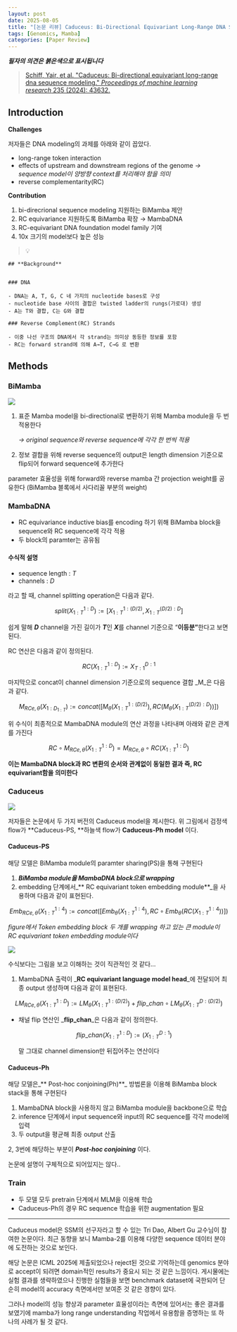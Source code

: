 ```yaml
---
layout: post
date: 2025-08-05
title: "[논문 리뷰] Caduceus: Bi-Directional Equivariant Long-Range DNA Sequence Modeling"
tags: [Genomics, Mamba]
categories: [Paper Review]
---
```


<span class="notion-red">_**필자의 의견은 붉은색으로 표시됩니다**_</span>


> [Schiff, Yair, et al. "Caduceus: Bi-directional equivariant long-range dna sequence modeling." ](https://pmc.ncbi.nlm.nih.gov/articles/PMC12189541/)[_Proceedings of machine learning research_](https://pmc.ncbi.nlm.nih.gov/articles/PMC12189541/)[ 235 (2024): 43632.](https://pmc.ncbi.nlm.nih.gov/articles/PMC12189541/)



## Introduction


**Challenges**


저자들은 DNA modeling의 과제를 아래와 같이 꼽았다.

- long-range token interaction
- effects of upstream and downstream regions of the genome 
_→ sequence model이 양방향 context를 처리해야 함을 의미_
- reverse complementarity(RC)

**Contribution**

1. bi-direcrional sequence modeling 지원하는 BiMamba 제안
1. RC equivariance 지원하도록 BiMamba 확장 → MambaDNA
1. RC-equivariant DNA foundation model family 기여
1. 10x 크기의 model보다 높은 성능

> 💡 


	## **Background**


	### DNA

	- DNA는 A, T, G, C 네 가지의 nucleotide bases로 구성
	- nucleotide base 사이의 결합은 twisted ladder의 rungs(가로대) 생성
	- A는 T와 결합, C는 G와 결합

	### Reverse Complement(RC) Strands

	- 이중 나선 구조의 DNA에서 각 strand는 의미상 동등한 정보를 포함
	- RC는 forward strand에 의해 A→T, C→G 로 변환


## Methods



### BiMamba


![](https://prod-files-secure.s3.us-west-2.amazonaws.com/542b861c-36a8-4051-84e5-8804b6728dba/2c247d59-7815-4980-99f0-8f0d21f445a7/image.png?X-Amz-Algorithm=AWS4-HMAC-SHA256&X-Amz-Content-Sha256=UNSIGNED-PAYLOAD&X-Amz-Credential=ASIAZI2LB466YBFDPB5H%2F20250829%2Fus-west-2%2Fs3%2Faws4_request&X-Amz-Date=20250829T180133Z&X-Amz-Expires=3600&X-Amz-Security-Token=IQoJb3JpZ2luX2VjEGoaCXVzLXdlc3QtMiJHMEUCIQDEcQfTG1M9Q6Qk%2FsmusOLGyQdYicISMePoZva9rnVl6AIgP0cMbYiuSq44OmZIKxWI32MMqiV4F%2Bg%2BXNtvLMKaXr8qiAQIw%2F%2F%2F%2F%2F%2F%2F%2F%2F%2F%2FARAAGgw2Mzc0MjMxODM4MDUiDJk2kIQ%2FQbNMHY4jACrcA53FMb5jL5va%2BVj%2BoKIFBe67kVrAG7UrBYuozyQlYz7lArphjnyZ4tQ%2F3UR1xlxQdXtrRzX3MEbjkqF61d4pP1S4kpn7Z%2Bi1CaPGk2mNsQXVIJT8iY0rRHsknskl3VWmCtztNZHNduMpRgrE1i0yAy1o5utv0CSCikV6WH1kIvV52%2F6HWm4kwSRVHuf%2Bn1NzC05op7P2Z0nthn4DHkFMs9o4fJT%2BC4cCxzcah739CUHDuQrDGTBq7PdR24ufZOSxcwJhPEhPzDapQBhIi1ag3FXbk4CKR8DDD1X9SxELPeQuPF%2BE7Eb%2FAqhXGp3zNgWkiorNkZoORUfpTIGT9wZNCiPOjAbj86M8KnjsoXHDQUgx7RkZYyafmOsNksCVX6my%2FlRdU3B33s6zq64epsiakJs8se7Rsx3HnK81F7O0ZFhIh1UZ2iLi3EAtYWF9zBaXa%2BkWf%2Fcf1CImjQ5zH9FIksFLUq6SnkH9w4kYhK5AICj646SWQcEytByO%2FfDThqBeMPORxsoME6wKGRhZUjReUyOPgu6XNoL3YP4c6e18jdE6WmOGyDDwaN73po4kk9royAo%2BYo4aSknedjQQQBTwxJ4keoLIX%2F2he96E%2FD6JDA6iiw4iECUt4muVGrB9ML7Ex8UGOqUBEZAu7r2kQRxGEb5F8dK4sa6b0MqcnT5QCdChg0GWdC%2FLXGjtMKQ78g0XXe0V%2BHLaC%2FT6DNZZYYMFLeS7fJTYIu7F%2BrBT14uRJcW1oye90W9bXkNsT4rm1VG%2Bbds9DY1ol3Am5vRkfHjzA4uMoLBU1047M6ZTk8AVdG%2FZW6bYjSvMwmJYQU%2BehN9vrOnvciolig%2FUe57WIkYEzCOmk6MrjvzXRrfW&X-Amz-Signature=7cfeb2d8c6d3f9b29089b27304b832b0c887fa2733268190a9f72bef1f4f2707&X-Amz-SignedHeaders=host&x-amz-checksum-mode=ENABLED&x-id=GetObject)

1. 표준 Mamba model을 bi-directional로 변환하기 위해 Mamba module을 두 번 적용한다

	_→ original sequence와 reverse sequence에 각각 한 번씩 적용_

1. 정보 결합을 위해 reverse sequence의 output은 length dimension 기준으로 flip되어 forward sequence에 추가한다

parameter 효율성을 위해 forward와 reverse mamba 간 projection weight를 공유한다 (BiMamba 블록에서 사다리꼴 부분의 weight)



### MambaDNA

- RC equivariance inductive bias를 encoding 하기 위해 BiMamba block을 sequence와 RC sequence에 각각 적용
- 두 block의 paramter는 공유됨


#### 수식적 설명

- sequence length : _T_
- channels : _D_

라고 할 때,  channel splitting operation은 다음과 같다.


$$
split(X^{1:D}_{1:T}):=[X^{1:(D/2)}_{1:T},X^{(D/2):D}_{1:T}]
$$


<span class="notion-red">쉽게 말해 </span><span class="notion-red">_**D**_</span><span class="notion-red"> channel을 가진 길이가 </span><span class="notion-red">_**T**_</span><span class="notion-red">인 </span><span class="notion-red">_**X**_</span><span class="notion-red">를 channel 기준으로 “</span><span class="notion-red">**이등분”**</span><span class="notion-red">한다고 보면 된다.</span>


RC 연산은 다음과 같이 정의된다.


$$
RC(X^{1:D}_{1:T}):=X^{D:1}_{T:1}
$$


마지막으로 concat이 channel dimension 기준으로의 sequence 결합 _M_은 다음과 같다.


$$
M_{RCe,\theta}(X_{1:D_{1:T}}):=concat([M_{\theta}(X^{1:(D/2)}_{1:T}),RC(M_{\theta}(X^{(D/2):D}_{1:T}))])
$$


위 수식이 최종적으로 MambaDNA module의 연산 과정을 나타내며 아래와 같은 관계를 가진다


$$
RC\circ M_{RCe,\theta}(X^{1:D}_{1:T}) = M_{RCe,\theta} \circ RC(X^{1:D}_{1:T})
$$


**이는 MambaDNA block과 RC 변환의 순서와 관계없이 동일한 결과 즉, RC equivariant함을 의미한다**



### Caduceus


![](https://prod-files-secure.s3.us-west-2.amazonaws.com/542b861c-36a8-4051-84e5-8804b6728dba/f94a60d7-8145-473b-aef9-7c68d3ec604a/image.png?X-Amz-Algorithm=AWS4-HMAC-SHA256&X-Amz-Content-Sha256=UNSIGNED-PAYLOAD&X-Amz-Credential=ASIAZI2LB466YBFDPB5H%2F20250829%2Fus-west-2%2Fs3%2Faws4_request&X-Amz-Date=20250829T180133Z&X-Amz-Expires=3600&X-Amz-Security-Token=IQoJb3JpZ2luX2VjEGoaCXVzLXdlc3QtMiJHMEUCIQDEcQfTG1M9Q6Qk%2FsmusOLGyQdYicISMePoZva9rnVl6AIgP0cMbYiuSq44OmZIKxWI32MMqiV4F%2Bg%2BXNtvLMKaXr8qiAQIw%2F%2F%2F%2F%2F%2F%2F%2F%2F%2F%2FARAAGgw2Mzc0MjMxODM4MDUiDJk2kIQ%2FQbNMHY4jACrcA53FMb5jL5va%2BVj%2BoKIFBe67kVrAG7UrBYuozyQlYz7lArphjnyZ4tQ%2F3UR1xlxQdXtrRzX3MEbjkqF61d4pP1S4kpn7Z%2Bi1CaPGk2mNsQXVIJT8iY0rRHsknskl3VWmCtztNZHNduMpRgrE1i0yAy1o5utv0CSCikV6WH1kIvV52%2F6HWm4kwSRVHuf%2Bn1NzC05op7P2Z0nthn4DHkFMs9o4fJT%2BC4cCxzcah739CUHDuQrDGTBq7PdR24ufZOSxcwJhPEhPzDapQBhIi1ag3FXbk4CKR8DDD1X9SxELPeQuPF%2BE7Eb%2FAqhXGp3zNgWkiorNkZoORUfpTIGT9wZNCiPOjAbj86M8KnjsoXHDQUgx7RkZYyafmOsNksCVX6my%2FlRdU3B33s6zq64epsiakJs8se7Rsx3HnK81F7O0ZFhIh1UZ2iLi3EAtYWF9zBaXa%2BkWf%2Fcf1CImjQ5zH9FIksFLUq6SnkH9w4kYhK5AICj646SWQcEytByO%2FfDThqBeMPORxsoME6wKGRhZUjReUyOPgu6XNoL3YP4c6e18jdE6WmOGyDDwaN73po4kk9royAo%2BYo4aSknedjQQQBTwxJ4keoLIX%2F2he96E%2FD6JDA6iiw4iECUt4muVGrB9ML7Ex8UGOqUBEZAu7r2kQRxGEb5F8dK4sa6b0MqcnT5QCdChg0GWdC%2FLXGjtMKQ78g0XXe0V%2BHLaC%2FT6DNZZYYMFLeS7fJTYIu7F%2BrBT14uRJcW1oye90W9bXkNsT4rm1VG%2Bbds9DY1ol3Am5vRkfHjzA4uMoLBU1047M6ZTk8AVdG%2FZW6bYjSvMwmJYQU%2BehN9vrOnvciolig%2FUe57WIkYEzCOmk6MrjvzXRrfW&X-Amz-Signature=823136de803a4ffb24f4269b9f957674745bc70940f611c86924455e7bc2204a&X-Amz-SignedHeaders=host&x-amz-checksum-mode=ENABLED&x-id=GetObject)


저자들은 논문에서 두 가지 버전의 Caduceus model을 제시한다. 위 그림에서 검정색 flow가 **Caduceus-PS, **하늘색 flow가 **Caduceus-Ph model** 이다.



#### Caduceus-PS


해당 모델은 BiMamba module의 paramter sharing(PS)을 통해 구현된다

1. _**BiMamba module을 MambaDNA block으로 wrapping**_
1. embedding 단계에서_** RC equivariant token embedding module**_을 사용하며 다음과 같이 표현된다.

$$
Emb_{RCe,\theta}(X^{1:4}_{1:T}):=concat([Emb_{\theta}(X^{1:4}_{1:T}),RC \circ Emb_{\theta}(RC(X^{1:4}_{1:T}))])
$$


_figure에서 Token embedding block 두 개를 wrapping 하고 있는 큰 module이 RC equivariant token embedding module이다_


![](https://prod-files-secure.s3.us-west-2.amazonaws.com/542b861c-36a8-4051-84e5-8804b6728dba/b175e4da-71eb-4e91-8c23-a06dabe673c9/image.png?X-Amz-Algorithm=AWS4-HMAC-SHA256&X-Amz-Content-Sha256=UNSIGNED-PAYLOAD&X-Amz-Credential=ASIAZI2LB466YBFDPB5H%2F20250829%2Fus-west-2%2Fs3%2Faws4_request&X-Amz-Date=20250829T180134Z&X-Amz-Expires=3600&X-Amz-Security-Token=IQoJb3JpZ2luX2VjEGoaCXVzLXdlc3QtMiJHMEUCIQDEcQfTG1M9Q6Qk%2FsmusOLGyQdYicISMePoZva9rnVl6AIgP0cMbYiuSq44OmZIKxWI32MMqiV4F%2Bg%2BXNtvLMKaXr8qiAQIw%2F%2F%2F%2F%2F%2F%2F%2F%2F%2F%2FARAAGgw2Mzc0MjMxODM4MDUiDJk2kIQ%2FQbNMHY4jACrcA53FMb5jL5va%2BVj%2BoKIFBe67kVrAG7UrBYuozyQlYz7lArphjnyZ4tQ%2F3UR1xlxQdXtrRzX3MEbjkqF61d4pP1S4kpn7Z%2Bi1CaPGk2mNsQXVIJT8iY0rRHsknskl3VWmCtztNZHNduMpRgrE1i0yAy1o5utv0CSCikV6WH1kIvV52%2F6HWm4kwSRVHuf%2Bn1NzC05op7P2Z0nthn4DHkFMs9o4fJT%2BC4cCxzcah739CUHDuQrDGTBq7PdR24ufZOSxcwJhPEhPzDapQBhIi1ag3FXbk4CKR8DDD1X9SxELPeQuPF%2BE7Eb%2FAqhXGp3zNgWkiorNkZoORUfpTIGT9wZNCiPOjAbj86M8KnjsoXHDQUgx7RkZYyafmOsNksCVX6my%2FlRdU3B33s6zq64epsiakJs8se7Rsx3HnK81F7O0ZFhIh1UZ2iLi3EAtYWF9zBaXa%2BkWf%2Fcf1CImjQ5zH9FIksFLUq6SnkH9w4kYhK5AICj646SWQcEytByO%2FfDThqBeMPORxsoME6wKGRhZUjReUyOPgu6XNoL3YP4c6e18jdE6WmOGyDDwaN73po4kk9royAo%2BYo4aSknedjQQQBTwxJ4keoLIX%2F2he96E%2FD6JDA6iiw4iECUt4muVGrB9ML7Ex8UGOqUBEZAu7r2kQRxGEb5F8dK4sa6b0MqcnT5QCdChg0GWdC%2FLXGjtMKQ78g0XXe0V%2BHLaC%2FT6DNZZYYMFLeS7fJTYIu7F%2BrBT14uRJcW1oye90W9bXkNsT4rm1VG%2Bbds9DY1ol3Am5vRkfHjzA4uMoLBU1047M6ZTk8AVdG%2FZW6bYjSvMwmJYQU%2BehN9vrOnvciolig%2FUe57WIkYEzCOmk6MrjvzXRrfW&X-Amz-Signature=467a482e399cdfef96db8e8c6252b867b5f84b17f44861eac6ee7b6c7a1e4055&X-Amz-SignedHeaders=host&x-amz-checksum-mode=ENABLED&x-id=GetObject)


<span class="notion-red">수식보다는 그림을 보고 이해하는 것이 직관적인 것 같다…</span>

1. MambaDNA 출력이 _**RC equivariant language model head**_에 전달되어 최종 output 생성하며 다음과 같이 표현된다.

$$
LM_{RCe,\theta}(X^{1:D}_{1:T}):= LM_{\theta}(X^{1:(D/2)}_{1:T})+flip\_chan\circ LM_{\theta}(X^{D:(D/2)}_{1:T})
$$

- 채널 flip 연산인 _**flip\_chan**_은 다음과 같이 정의한다.

	$$
	flip\_chan(X^{1:D}_{1:T}):=(X^{D:1}_{1:T})
	$$


	말 그대로 channel dimension만 뒤집어주는 연산이다



#### Caduceus-Ph


해당 모델은_** Post-hoc conjoining(Ph)**_ 방법론을 이용해 BiMamba block stack을 통해 구현된다

1. MambaDNA block을 사용하지 않고 BiMamba module을 backbone으로 학습
1. inference 단계에서 input sequence와 input의 RC sequence를 각각 model에 입력
1. 두 output을 평균해 최종 output 산출

2, 3번에 해당하는 부분이 _**Post-hoc conjoining**_ 이다.


<span class="notion-red">논문에 설명이 구체적으로 되어있지는 않다..</span>



### Train

- 두 모델 모두 pretrain 단계에서 MLM을 이용해 학습
- Caduceus-Ph의 경우 RC sequence 학습을 위한 augmentation 필요

---


<span class="notion-red">Caduceus model은 SSM의 선구자라고 할 수 있는 Tri Dao, Albert Gu 교수님이 참여한 논문이다. 최근 동향을 보니 Mamba-2를 이용해 다양한 sequence 데이터 분야에 도전하는 것으로 보인다.</span>


<span class="notion-red">해당 논문은 ICML 2025에 제출되었으나 reject된 것으로 기억하는데 genomics 분야로 accept이 되려면 domain적인 results가 중요시 되는 것 같은 느낌이다. 게시물에는 실험 결과를 생략하였으나 진행한 실험들을 보면 benchmark dataset에 국한되어 단순히 model의 accuracy 측면에서만 보여준 것 같은 경향이 있다.</span>


<span class="notion-red">그러나 model의 성능 향상과 parameter 효율성이라는 측면에 있어서는 좋은 결과를 보였기에 mamba가 long range understanding 작업에서 유용함을 증명하는 또 하나의 사례가 될 것 같다.</span>


